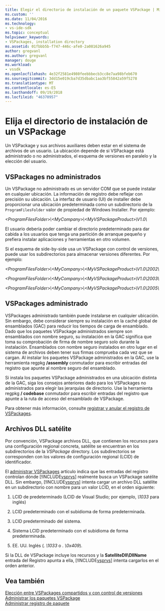 ```yaml
---
title: Elegir el directorio de instalación de un paquete VSPackage | Microsoft Docs
ms.custom: ''
ms.date: 11/04/2016
ms.technology:
- vs-ide-sdk
ms.topic: conceptual
helpviewer_keywords:
- VSPackages, installation directory
ms.assetid: 01fbbb5b-f747-446c-afe0-2a081626a945
author: gregvanl
ms.author: gregvanl
manager: douge
ms.workload:
- vssdk
ms.openlocfilehash: 4e32f2581e4980feebbbecb3cc8e7aa98bfeb670
ms.sourcegitcommit: 3dd15e019cba7d35dbabc1aa3bf55842a59f5278
ms.translationtype: MT
ms.contentlocale: es-ES
ms.lasthandoff: 09/19/2018
ms.locfileid: "46370957"
---
```

# <a name="choose-the-installation-directory-for-a-vspackage"></a>Elija el directorio de instalación de un VSPackage
Un VSPackage y sus archivos auxiliares deben estar en el sistema de archivos de un usuario. La ubicación depende de si VSPackage está administrado o no administrados, el esquema de versiones en paralelo y la elección del usuario.  
  
## <a name="unmanaged-vspackages"></a>VSPackages no administrados  
 Un VSPackage no administrado es un servidor COM que se puede instalar en cualquier ubicación. La información de registro debe reflejar con precisión su ubicación. La interfaz de usuario (UI) de installer debe proporcionar una ubicación predeterminada como un subdirectorio de la `ProgramFilesFolder` valor de propiedad de Windows Installer. Por ejemplo:  
  
*&lt;ProgramFilesFolder&gt;\\&lt;MyCompany&gt;\\&lt;MyVSPackageProduct&gt;\V1.0\\*
  
 El usuario debería poder cambiar el directorio predeterminado para dar cabida a los usuarios que tenga una partición de arranque pequeño y prefiera instalar aplicaciones y herramientas en otro volumen.  
  
 Si el esquema de side-by-side usa un VSPackage con control de versiones, puede usar los subdirectorios para almacenar versiones diferentes. Por ejemplo:

 *&lt;ProgramFilesFolder&gt;\\&lt;MyCompany&gt;\\&lt;MyVSPackageProduct&gt;\\V1.0\\2002\\*
  
 *&lt;ProgramFilesFolder&gt;\\&lt;MyCompany&gt;\\&lt;MyVSPackageProduct&gt;\\V1.0\\2003\\*
  
 *&lt;ProgramFilesFolder&gt;\\&lt;MyCompany&gt;\\&lt;MyVSPackageProduct&gt;\\V1.0\\2005\\*
  
## <a name="managed-vspackages"></a>VSPackages administrado  
 VSPackages administrado también puede instalarse en cualquier ubicación. Sin embargo, debe considerar siempre su instalación en la caché global de ensamblados (GAC) para reducir los tiempos de carga de ensamblado. Dado que los paquetes VSPackage administrados siempre son ensamblados con nombre seguro, su instalación en la GAC significa que toma su comprobación de firma de nombre seguro solo durante la instalación. Ensamblados con nombre seguro instalados en otro lugar en el sistema de archivos deben tener sus firmas comprueba cada vez que se cargan. Al instalar los paquetes VSPackage administrados en la GAC, use la herramienta regpkg **/assembly** conmutador para escribir entradas del registro que apunte al nombre seguro del ensamblado.  
  
 Si instala los paquetes VSPackage administrados en una ubicación distinta de la GAC, siga los consejos anteriores dado para los VSPackages no administrados para elegir las jerarquías de directorio. Use la herramienta regpkg **/ codebase** conmutador para escribir entradas del registro que apunte a la ruta de acceso del ensamblado de VSPackage.  
  
 Para obtener más información, consulte [registrar y anular el registro de VSPackages](../../extensibility/registering-and-unregistering-vspackages.md).  
  
## <a name="satellite-dlls"></a>Archivos DLL satélite  
 Por convención, VSPackage archivos DLL, que contienen los recursos para una configuración regional concreta, satélite se encuentran en los subdirectorios de la *VSPackage* directory. Los subdirectorios se corresponden con los valores de configuración regional (LCID) de identificador.  
  
 El [administrar VSPackages](../../extensibility/managing-vspackages.md) artículo indica que las entradas del registro controlan dónde [!INCLUDE[vsprvs](../../code-quality/includes/vsprvs_md.md)] realmente busca un VSPackage satélite DLL. Sin embargo, [!INCLUDE[vsprvs](../../code-quality/includes/vsprvs_md.md)] intenta cargar un archivo DLL satélite en un subdirectorio con nombre para un valor LCID, en el orden siguiente:  
  
1.  LCID de predeterminado (LCID de Visual Studio; por ejemplo, *\1033* para inglés)  
  
2.  LCID predeterminado con el subidioma de forma predeterminada.  
  
3.  LCID predeterminado del sistema.  
  
4.  Sistema LCID predeterminado con el subidioma de forma predeterminada.  
  
5.  EE. UU. Inglés (*. \1033* o *. \0x409*).  
  

Si la DLL de VSPackage incluye los recursos y la **SatelliteDll\DllName** entrada del Registro apunta a ella, [!INCLUDE[vsprvs](../../code-quality/includes/vsprvs_md.md)] intenta cargarlos en el orden anterior.  
  
## <a name="see-also"></a>Vea también  
 [Elección entre VSPackages compartidos y con control de versiones](../../extensibility/choosing-between-shared-and-versioned-vspackages.md)   
 [Administrar los paquetes VSPackage](../../extensibility/managing-vspackages.md)   
 [Administrar registro de paquete](https://msdn.microsoft.com/library/f69e0ea3-6a92-4639-8ca9-4c9c210e58a1)